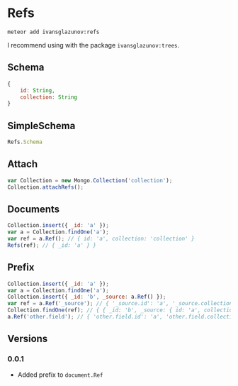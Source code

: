 # Refs

```
meteor add ivansglazunov:refs
```

I recommend using with the package `ivansglazunov:trees`.

## Schema

```js
{
	id: String,
	collection: String
}
```

## SimpleSchema

```js
Refs.Schema
```

## Attach

```js
var Collection = new Mongo.Collection('collection');
Collection.attachRefs();
```

## Documents

```js
Collection.insert({ _id: 'a' });
var a = Collection.findOne('a');
var ref = a.Ref(); // { id: 'a', collection: 'collection' }
Refs(ref); // { _id: 'a' } }
```

## Prefix

```js
Collection.insert({ _id: 'a' });
var a = Collection.findOne('a');
Collection.insert({ _id: 'b', _source: a.Ref() });
var ref = a.Ref('_source'); // { '_source.id': 'a', '_source.collection': 'collection' }
Collection.findOne(ref); // { { _id: 'b', _source: { id: 'a', collection: 'collection' } } }
a.Ref('other.field'); // { 'other.field.id': 'a', 'other.field.collection': 'collection' }
```

## Versions

### 0.0.1
* Added prefix to `document.Ref`